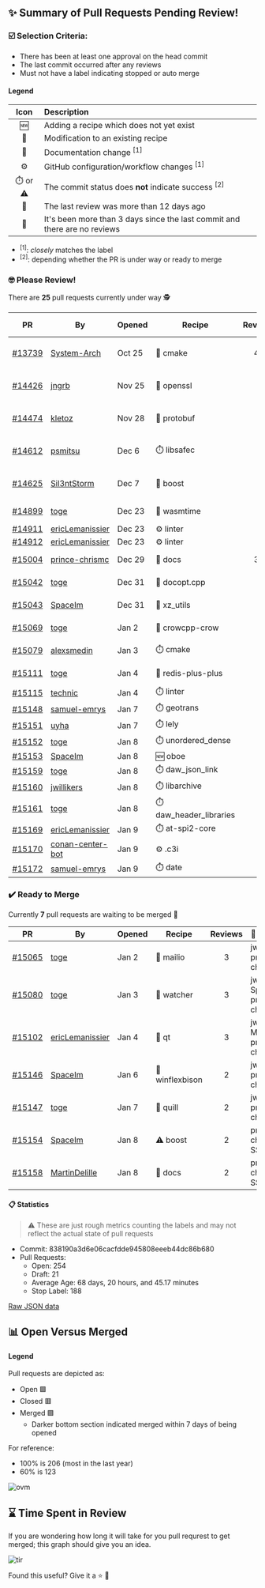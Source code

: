 ## :sparkles: Summary of Pull Requests Pending Review!

### :ballot_box_with_check: Selection Criteria:

- There has been at least one approval on the head commit
- The last commit occurred after any reviews
- Must not have a label indicating stopped or auto merge

#### Legend

Icon | Description
:---:|:---
:new: | Adding a recipe which does not yet exist 
:memo: | Modification to an existing recipe 
:green_book: | Documentation change <sup>[1]</sup> 
:gear: | GitHub configuration/workflow changes <sup>[1]</sup>
:stopwatch: or :warning: | The commit status does **not** indicate success <sup>[2]</sup> 
:bell: | The last review was more than 12 days ago 
:eyes: | It's been more than 3 days since the last commit and there are no reviews 

- <sup>[1]</sup>: _closely_ matches the label
- <sup>[2]</sup>: depending whether the PR is under way or ready to merge

### :nerd_face: Please Review! 

There are **25** pull requests currently under way :detective:

PR | By | Opened | Recipe | Reviews | Last | :stop_sign: Blockers | :star2: Approvers
:---: | --- | --- | --- | :---: | --- | --- | ---
[#13739](https://github.com/conan-io/conan-center-index/pull/13739)|[System-Arch](https://github.com/System-Arch)|Oct 25|:memo: cmake|44|Jan 7||prince-chrismc, jellespijker
[#14426](https://github.com/conan-io/conan-center-index/pull/14426)|[jngrb](https://github.com/jngrb)|Nov 25|:memo: openssl|1|Nov 25 :bell:||
[#14474](https://github.com/conan-io/conan-center-index/pull/14474)|[kletoz](https://github.com/kletoz)|Nov 28|:memo: protobuf|3|Dec 20 :bell:||
[#14612](https://github.com/conan-io/conan-center-index/pull/14612)|[psmitsu](https://github.com/psmitsu)|Dec 6|:stopwatch: libsafec|3|Dec 19 :bell:||jwillikers
[#14625](https://github.com/conan-io/conan-center-index/pull/14625)|[Sil3ntStorm](https://github.com/Sil3ntStorm)|Dec 7|:memo: boost|2|Dec 27 :bell:||uilianries
[#14899](https://github.com/conan-io/conan-center-index/pull/14899)|[toge](https://github.com/toge)|Dec 23|:memo: wasmtime|1|Jan 6||prince-chrismc
[#14911](https://github.com/conan-io/conan-center-index/pull/14911)|[ericLemanissier](https://github.com/ericLemanissier)|Dec 23|:gear: linter|0|:eyes:||
[#14912](https://github.com/conan-io/conan-center-index/pull/14912)|[ericLemanissier](https://github.com/ericLemanissier)|Dec 23|:gear: linter|0|:eyes:||
[#15004](https://github.com/conan-io/conan-center-index/pull/15004)|[prince-chrismc](https://github.com/prince-chrismc)|Dec 29|:green_book: docs|38|Jan 4||SSE4
[#15042](https://github.com/conan-io/conan-center-index/pull/15042)|[toge](https://github.com/toge)|Dec 31|:memo: docopt.cpp|1|Jan 3||jwillikers
[#15043](https://github.com/conan-io/conan-center-index/pull/15043)|[SpaceIm](https://github.com/SpaceIm)|Dec 31|:memo: xz_utils|3|Jan 9||prince-chrismc
[#15069](https://github.com/conan-io/conan-center-index/pull/15069)|[toge](https://github.com/toge)|Jan 2|:memo: crowcpp-crow|1|Jan 9||prince-chrismc
[#15079](https://github.com/conan-io/conan-center-index/pull/15079)|[alexsmedin](https://github.com/alexsmedin)|Jan 3|:stopwatch: cmake|1|Jan 5||jwillikers
[#15111](https://github.com/conan-io/conan-center-index/pull/15111)|[toge](https://github.com/toge)|Jan 4|:memo: redis-plus-plus|3|Jan 9||prince-chrismc
[#15115](https://github.com/conan-io/conan-center-index/pull/15115)|[technic](https://github.com/technic)|Jan 4|:stopwatch: linter|0|:eyes:||
[#15148](https://github.com/conan-io/conan-center-index/pull/15148)|[samuel-emrys](https://github.com/samuel-emrys)|Jan 7|:stopwatch: geotrans|0|||
[#15151](https://github.com/conan-io/conan-center-index/pull/15151)|[uyha](https://github.com/uyha)|Jan 7|:stopwatch: lely|0|||
[#15152](https://github.com/conan-io/conan-center-index/pull/15152)|[toge](https://github.com/toge)|Jan 8|:stopwatch: unordered_dense|0|||
[#15153](https://github.com/conan-io/conan-center-index/pull/15153)|[SpaceIm](https://github.com/SpaceIm)|Jan 8|:new: oboe|0|||
[#15159](https://github.com/conan-io/conan-center-index/pull/15159)|[toge](https://github.com/toge)|Jan 8|:stopwatch: daw_json_link|0|||
[#15160](https://github.com/conan-io/conan-center-index/pull/15160)|[jwillikers](https://github.com/jwillikers)|Jan 8|:stopwatch: libarchive|0|||
[#15161](https://github.com/conan-io/conan-center-index/pull/15161)|[toge](https://github.com/toge)|Jan 8|:stopwatch: daw_header_libraries|0|||
[#15169](https://github.com/conan-io/conan-center-index/pull/15169)|[ericLemanissier](https://github.com/ericLemanissier)|Jan 9|:stopwatch: at-spi2-core|0|||
[#15170](https://github.com/conan-io/conan-center-index/pull/15170)|[conan-center-bot](https://github.com/conan-center-bot)|Jan 9|:gear: .c3i|1|Jan 9||SSE4
[#15172](https://github.com/conan-io/conan-center-index/pull/15172)|[samuel-emrys](https://github.com/samuel-emrys)|Jan 9|:stopwatch: date|0|||


### :heavy_check_mark: Ready to Merge 

Currently **7** pull requests are waiting to be merged :tada:


PR | By | Opened | Recipe | Reviews | :star2: Approvers
:---: | --- | --- | --- | :---: | ---
[#15065](https://github.com/conan-io/conan-center-index/pull/15065)|[toge](https://github.com/toge)|Jan 2|:memo: mailio|3|jwillikers, prince-chrismc
[#15080](https://github.com/conan-io/conan-center-index/pull/15080)|[toge](https://github.com/toge)|Jan 3|:memo: watcher|3|jwillikers, SpaceIm, prince-chrismc
[#15102](https://github.com/conan-io/conan-center-index/pull/15102)|[ericLemanissier](https://github.com/ericLemanissier)|Jan 4|:memo: qt|3|jwillikers, MartinDelille, prince-chrismc
[#15146](https://github.com/conan-io/conan-center-index/pull/15146)|[SpaceIm](https://github.com/SpaceIm)|Jan 6|:memo: winflexbison|2|jwillikers, prince-chrismc
[#15147](https://github.com/conan-io/conan-center-index/pull/15147)|[toge](https://github.com/toge)|Jan 7|:memo: quill|2|jwillikers, prince-chrismc
[#15154](https://github.com/conan-io/conan-center-index/pull/15154)|[SpaceIm](https://github.com/SpaceIm)|Jan 8|:warning: boost|2|prince-chrismc, SSE4
[#15158](https://github.com/conan-io/conan-center-index/pull/15158)|[MartinDelille](https://github.com/MartinDelille)|Jan 8|:green_book: docs|2|prince-chrismc, SSE4


#### :clipboard: Statistics

> :warning: These are just rough metrics counting the labels and may not reflect the actual state of pull requests

- Commit: 838190a3d6e06cacfdde945808eeeb44dc86b680
- Pull Requests:
	- Open: 254
	- Draft: 21
	- Average Age: 68 days, 20 hours, and 45.17 minutes
	- Stop Label: 188
	

[Raw JSON data](https://raw.githubusercontent.com/prince-chrismc/conan-center-index-pending-review/raw-data/pending-review.json)

## :bar_chart: Open Versus Merged

#### Legend

Pull requests are depicted as:

- Open  :green_square:
- Closed :red_square:
- Merged :purple_square:
  - Darker bottom section indicated merged within 7 days of being opened

For reference:

- 100% is 206 (most in the last year)
- 60% is 123

![ovm](https://github.com/prince-chrismc/conan-center-index-pending-review/blob/raw-data/open-versus-merged.gif?raw=true)

## :hourglass: Time Spent in Review

If you are wondering how long it will take for you pull requrest to get merged; this graph should give you an idea.

![tir](https://github.com/prince-chrismc/conan-center-index-pending-review/blob/raw-data/time-in-review.png?raw=true)

Found this useful? Give it a :star: :pray:
	